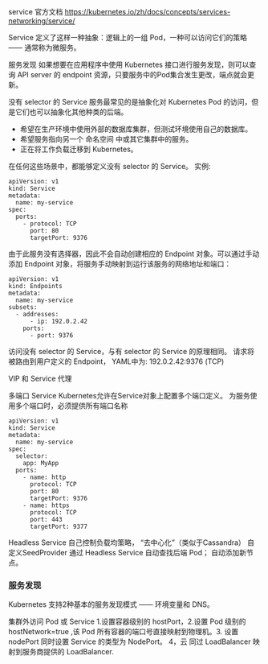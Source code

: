 service 官方文档 https://kubernetes.io/zh/docs/concepts/services-networking/service/

Service 定义了这样一种抽象：逻辑上的一组 Pod，一种可以访问它们的策略 —— 通常称为微服务。

服务发现
如果想要在应用程序中使用 Kubernetes 接口进行服务发现，则可以查询 API server 的 endpoint 资源，只要服务中的Pod集合发生更改，端点就会更新。


没有 selector 的 Service
服务最常见的是抽象化对 Kubernetes Pod 的访问，但是它们也可以抽象化其他种类的后端。

- 希望在生产环境中使用外部的数据库集群，但测试环境使用自己的数据库。
- 希望服务指向另一个 命名空间 中或其它集群中的服务。
- 正在将工作负载迁移到 Kubernetes。 

在任何这些场景中，都能够定义没有 selector 的 Service。 实例:
```
apiVersion: v1
kind: Service
metadata:
  name: my-service
spec:
  ports:
    - protocol: TCP
      port: 80
      targetPort: 9376
```
由于此服务没有选择器，因此不会自动创建相应的 Endpoint 对象。可以通过手动添加 Endpoint 对象，将服务手动映射到运行该服务的网络地址和端口：
```
apiVersion: v1
kind: Endpoints
metadata:
  name: my-service
subsets:
  - addresses:
      - ip: 192.0.2.42
    ports:
      - port: 9376
```
访问没有 selector 的 Service，与有 selector 的 Service 的原理相同。 请求将被路由到用户定义的 Endpoint， YAML中为: 192.0.2.42:9376 (TCP)

VIP 和 Service 代理

多端口 Service
Kubernetes允许在Service对象上配置多个端口定义。 为服务使用多个端口时，必须提供所有端口名称
```
apiVersion: v1
kind: Service
metadata:
  name: my-service
spec:
  selector:
    app: MyApp
  ports:
    - name: http
      protocol: TCP
      port: 80
      targetPort: 9376
    - name: https
      protocol: TCP
      port: 443
      targetPort: 9377
```

Headless Service
自己控制负载均策略， “去中心化”（类似于Cassandra） 自定义SeedProvider 通过 Headless Service 自动查找后端 Pod； 自动添加新节点。


### 服务发现
Kubernetes 支持2种基本的服务发现模式 —— 环境变量和 DNS。

集群外访问 Pod 或 Service 1.设置容器级别的 hostPort，2.设置 Pod 级别的 hostNetwork=true ,该 Pod 所有容器的端口号直接映射到物理机。3. 设置 nodePort 同时设置 Service 的类型为 NodePort。 4，云 同过 LoadBalancer 映射到服务商提供的 LoadBalancer.